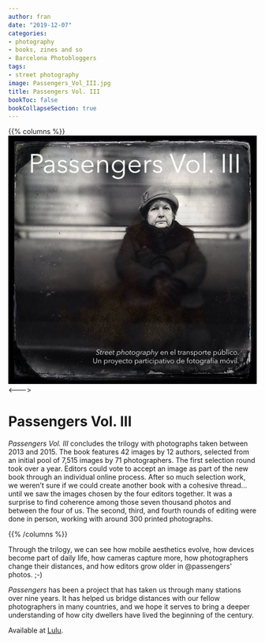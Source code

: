 ```yaml
---
author: fran
date: "2019-12-07"
categories:
- photography
- books, zines and so
- Barcelona Photobloggers
tags:
- street photography 
image: Passengers_Vol_III.jpg
title: Passengers Vol. III
bookToc: false
bookCollapseSection: true
---
```



{{% columns %}}
![Passengers_Vol_III.jpg](Passengers_Vol_III.jpg)
<--->
# Passengers Vol. III

*Passengers Vol. III* concludes the trilogy with photographs taken between 2013 and 2015. The book features 42 images by 12 authors, selected from an initial pool of 7,515 images by 71 photographers. The first selection round took over a year. Editors could vote to accept an image as part of the new book through an individual online process. After so much selection work, we weren’t sure if we could create another book with a cohesive thread… until we saw the images chosen by the four editors together. It was a surprise to find coherence among those seven thousand photos and between the four of us. The second, third, and fourth rounds of editing were done in person, working with around 300 printed photographs.  

{{% /columns %}}

Through the trilogy, we can see how mobile aesthetics evolve, how devices become part of daily life, how cameras capture more, how photographers change their distances, and how editors grow older in @passengers' photos. ;-)  

*Passengers* has been a project that has taken us through many stations over nine years. It has helped us bridge distances with our fellow photographers in many countries, and we hope it serves to bring a deeper understanding of how city dwellers have lived the beginning of the century.

Available at [Lulu](https://www.lulu.com/es/shop/fran-sim%C3%B3-and-benjam%C3%ADn-julve-and-godo-chillida-and-marcelo-aurelio/passengers-vol-iii/paperback/product-1y884p24.html?page=1&pageSize=4).



